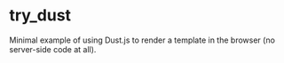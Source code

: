try_dust
========

Minimal example of using Dust.js to render a template in the browser (no server-side code at all).